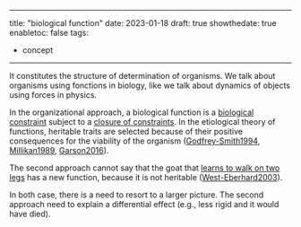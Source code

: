 
---
title: "biological function"
date: 2023-01-18
draft: true
showthedate: true
enabletoc: false
tags:
- concept
---

It constitutes the structure of determination of organisms. 
We talk about organisms using fonctions in biology, like we talk about dynamics of objects using forces in physics.

In the organizational approach, a biological function is a [biological constraint](concept/biological%20constraint.md) subject to a [closure of constraints](concept/closure%20of%20constraints.md). 
In the etiological theory of functions, heritable traits are selected because of their positive consequences for the viability of the organism ([Godfrey-Smith1994](reference/Godfrey-Smith1994.md), [Millikan1989](reference/Millikan1989.md), [Garson2016](reference/Garson2016.md)). 

The second approach cannot say that the goat that [learns to walk on two legs](https://www.youtube.com/shorts/7yu8nw73qUU) has a new function, because it is not heritable ([West-Eberhard2003](reference/West-Eberhard2003.md)).

In both case, there is a need to resort to a larger picture. The second approach need to explain a differential effect (e.g., less rigid and it would have died).
